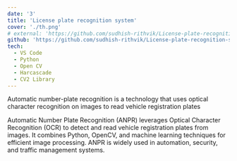 ```yaml
---
date: '3'
title: 'License plate recognition system'
cover: './th.png'
# external: 'https://github.com/sudhish-rithvik/License-plate-recognition-system'
github: 'https://github.com/sudhish-rithvik/License-plate-recognition-system'
tech:
  - VS Code
  - Python
  - Open CV
  - Harcascade
  - CV2 Library
---
```


Automatic number-plate recognition is a technology that uses optical character recognition on images to read vehicle registration plates

Automatic Number Plate Recognition (ANPR) leverages Optical Character Recognition (OCR) to detect and read vehicle registration plates from images. It combines Python, OpenCV, and machine learning techniques for efficient image processing. ANPR is widely used in automation, security, and traffic management systems.
